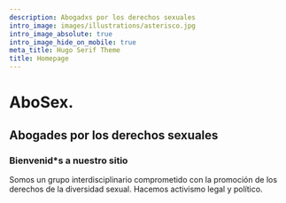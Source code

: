 ```yaml
---
description: Abogadxs por los derechos sexuales
intro_image: images/illustrations/asterisco.jpg
intro_image_absolute: true
intro_image_hide_on_mobile: true
meta_title: Hugo Serif Theme
title: Homepage
---
```


# AboSex.
## Abogades por los derechos sexuales
### Bienvenid*s a nuestro sitio

Somos un grupo interdisciplinario comprometido con la promoción de los derechos de la diversidad sexual. Hacemos activismo legal y político.
